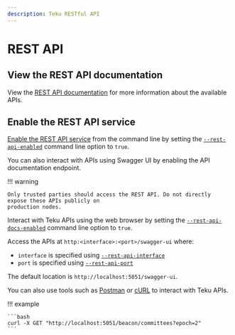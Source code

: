 ```yaml
---
description: Teku RESTful API
---
```


# REST API

## View the REST API documentation

View the [REST API documentation] for more information about the available APIs.

## Enable the REST API service

[Enable the REST API service](#enable-the-rest-api-service) from the command line by setting the
[`--rest-api-enabled`](../CLI/CLI-Syntax.md#rest-api-enabled) command line option to `true`.

You can also interact with APIs using Swagger UI by enabling the API documentation endpoint.

!!! warning

    Only trusted parties should access the REST API. Do not directly expose these APIs publicly on
    production nodes.

Interact with Teku APIs using the web browser by setting the
[`--rest-api-docs-enabled`](../CLI/CLI-Syntax.md#rest-api-docs-enabled) command line option to `true`.

Access the APIs at `http:<interface>:<port>/swagger-ui` where:

* `interface` is specified using [`--rest-api-interface`](../CLI/CLI-Syntax.md#rest-api-interface)
* `port` is specified using [`--rest-api-port`](../CLI/CLI-Syntax.md#rest-api-port)

The default location is `http://localhost:5051/swagger-ui`.

You can also use tools such as [Postman] or [cURL] to interact with Teku APIs.

!!! example

    ```bash
    curl -X GET "http://localhost:5051/beacon/committees?epoch=2"
    ```
<!-- Links -->
[REST API documentation]:https://consensys.github.io/teku/#stable/
[Postman]: https://www.postman.com/
[cURL]: https://curl.haxx.se/
